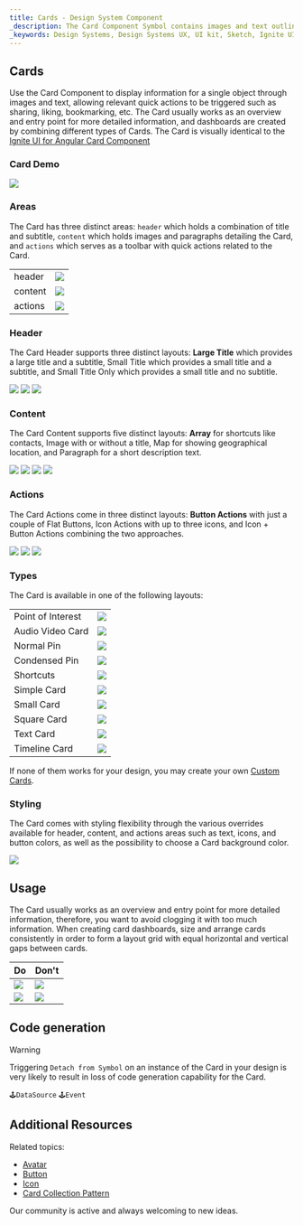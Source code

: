 ```yaml
---
title: Cards - Design System Component
_description: The Card Component Symbol contains images and text outlining a single object, enhanced with relevant actions.
_keywords: Design Systems, Design Systems UX, UI kit, Sketch, Ignite UI for Angular, Sketch to Angular, Sketch to Angular, Angular, Angular Design System, Export code from Sketch, Design Kits for Angular, Sketch HTML, Sketch to HTML, Sketch UI kits
---
```


## Cards

Use the Card Component to display information for a single object through images and text, allowing relevant quick actions to be triggered such as sharing, liking, bookmarking, etc. The Card usually works as an overview and entry point for more detailed information, and dashboards are created by combining different types of Cards. The Card is visually identical to the [Ignite UI for Angular Card Component](https://www.infragistics.com/products/ignite-ui-angular/angular/components/card.html)

### Card Demo

<img src="../images/card_demo.png" srcset="../images/card_demo@2x.png 2x" />

### Areas

The Card has three distinct areas: `header` which holds a combination of title and subtitle, `content` which holds images and paragraphs detailing the Card, and `actions` which serves as a toolbar with quick actions related to the Card.

|         |                                                                                                |
| ------- | ---------------------------------------------------------------------------------------------- |
| header  | <img src="../images/card_headerL.png" srcset="../images/card_headerL@2x.png 2x" />             |
| content | <img src="../images/card_content_image.png" srcset="../images/card_content_image@2x.png 2x" /> |
| actions | <img src="../images/card_actions_icons.png" srcset="../images/card_actions_icons@2x.png 2x" /> |

### Header

The Card Header supports three distinct layouts: **Large Title** which provides a large title and a subtitle, Small Title which provides a small title and a subtitle, and Small Title Only which provides a small title and no subtitle.

<img src="../images/card_headerL.png" srcset="../images/card_headerL@2x.png 2x" />
<img src="../images/card_headerS.png" srcset="../images/card_headerS@2x.png 2x" />
<img src="../images/card_header_title.png" srcset="../images/card_header_title@2x.png 2x" />

### Content

The Card Content supports five distinct layouts: **Array** for shortcuts like contacts, Image with or without a title, Map for showing geographical location, and Paragraph for a short description text.

<img src="../images/card_content_shortcuts.png" srcset="../images/card_content_shortcuts@2x.png 2x" />
<img src="../images/card_content_image.png" srcset="../images/card_content_image@2x.png 2x" />
<img src="../images/card_content_map.png" srcset="../images/card_content_map@2x.png 2x" />
<img src="../images/card_content_paragraph.png" srcset="../images/card_content_paragraph@2x.png 2x" />

### Actions

The Card Actions come in three distinct layouts: **Button Actions** with just a couple of Flat Buttons, Icon Actions with up to three icons, and Icon + Button Actions combining the two approaches.

<img src="../images/card_actions_buttons.png" srcset="../images/card_actions_buttons@2x.png 2x" />
<img src="../images/card_actions_icons.png" srcset="../images/card_actions_icons@2x.png 2x" />
<img src="../images/card_actions_mixed.png" srcset="../images/card_actions_mixed@2x.png 2x" />

### Types

The Card is available in one of the following layouts:

|                   |                                                                                                |
| ----------------- | ---------------------------------------------------------------------------------------------- |
| Point of Interest | <img src="../images/card_poi.png" srcset="../images/card_poi@2x.png 2x" />                     |
| Audio Video Card  | <img src="../images/card_av.png" srcset="../images/card_av@2x.png 2x" />                       |
| Normal Pin        | <img src="../images/card_normal-pin.png" srcset="../images/card_normal-pin@2x.png 2x" />       |
| Condensed Pin     | <img src="../images/card_condensed-pin.png" srcset="../images/card_condensed-pin@2x.png 2x" /> |
| Shortcuts         | <img src="../images/card_shortcuts.png" srcset="../images/card_shortcuts@2x.png 2x" />         |
| Simple Card       | <img src="../images/card_simple.png" srcset="../images/card_simple@2x.png 2x" />               |
| Small Card        | <img src="../images/card_small.png" srcset="../images/card_small@2x.png 2x" />                 |
| Square Card       | <img src="../images/card_square.png" srcset="../images/card_square@2x.png 2x" />               |
| Text Card         | <img src="../images/card_text.png" srcset="../images/card_text@2x.png 2x" />                   |
| Timeline Card     | <img src="../images/card_timeline.png" srcset="../images/card_timeline@2x.png 2x" />           |

If none of them works for your design, you may create your own [Custom Cards](cards-custom.md).

### Styling

The Card comes with styling flexibility through the various overrides available for header, content, and actions areas such as text, icons, and button colors, as well as the possibility to choose a Card background color.

<img src="../images/card_styling.png" srcset="../images/card_styling@2x.png 2x" />

## Usage

The Card usually works as an overview and entry point for more detailed information, therefore, you want to avoid clogging it with too much information. When creating card dashboards, size and arrange cards consistently in order to form a layout grid with equal horizontal and vertical gaps between cards.

| Do                                                                         | Don't                                                                          |
| -------------------------------------------------------------------------- | ------------------------------------------------------------------------------ |
| <img src="../images/card_do1.png" srcset="../images/card_do1@2x.png 2x" /> | <img src="../images/card_dont1.png" srcset="../images/card_dont1@2x.png 2x" /> |
| <img src="../images/card_do2.png" srcset="../images/card_do2@2x.png 2x" /> | <img src="../images/card_dont2.png" srcset="../images/card_dont2@2x.png 2x" /> |

## Code generation

> [!WARNING]
> Triggering `Detach from Symbol` on an instance of the Card in your design is very likely to result in loss of code generation capability for the Card.

`🕹️DataSource`
`🕹️Event`

## Additional Resources

Related topics:

- [Avatar](avatar.md)
- [Button](button.md)
- [Icon](icon.md)
- [Card Collection Pattern](../patterns/card-collection.md)
  <div class="divider--half"></div>

Our community is active and always welcoming to new ideas.


